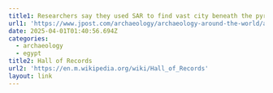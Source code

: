 ```yaml
---
title1: Researchers say they used SAR to find vast city beneath the pyramids
url1: 'https://www.jpost.com/archaeology/archaeology-around-the-world/article-847207'
date: 2025-04-01T01:40:56.694Z
categories:
  - archaeology
  - egypt
title2: Hall of Records
url2: 'https://en.m.wikipedia.org/wiki/Hall_of_Records'
layout: link
---
```


